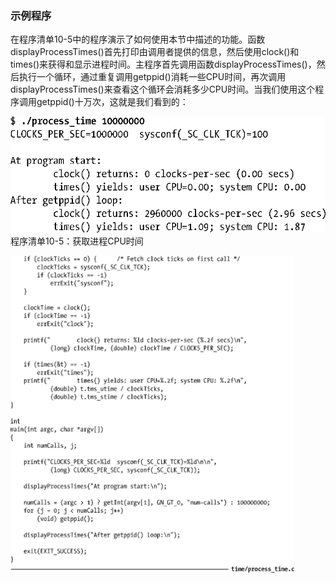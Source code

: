 ### 示例程序

在程序清单10-5中的程序演示了如何使用本节中描述的功能。函数displayProcessTimes()首先打印由调用者提供的信息，然后使用clock()和times()来获得和显示进程时间。主程序首先调用函数displayProcessTimes()，然后执行一个循环，通过重复调用getppid()消耗一些CPU时间，再次调用displayProcessTimes()来查看这个循环会消耗多少CPU时间。当我们使用这个程序调用getppid()十万次，这就是我们看到的：



![257.png](../images/257.png)
程序清单10-5：获取进程CPU时间

<img class="my_markdown" src="../images/259.png" style="width: 90%" width="90%"/>

